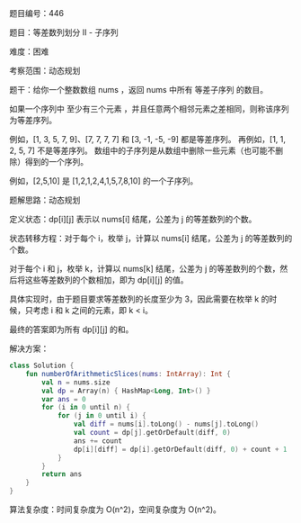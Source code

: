 题目编号：446

题目：等差数列划分 II - 子序列

难度：困难

考察范围：动态规划

题干：给你一个整数数组 nums ，返回 nums 中所有 等差子序列 的数目。

如果一个序列中 至少有三个元素 ，并且任意两个相邻元素之差相同，则称该序列为等差序列。

例如，[1, 3, 5, 7, 9]、[7, 7, 7, 7] 和 [3, -1, -5, -9] 都是等差序列。
再例如，[1, 1, 2, 5, 7] 不是等差序列。
数组中的子序列是从数组中删除一些元素（也可能不删除）得到的一个序列。

例如，[2,5,10] 是 [1,2,1,2,4,1,5,7,8,10] 的一个子序列。

题解思路：动态规划

定义状态：dp[i][j] 表示以 nums[i] 结尾，公差为 j 的等差数列的个数。

状态转移方程：对于每个 i，枚举 j，计算以 nums[i] 结尾，公差为 j 的等差数列的个数。

对于每个 i 和 j，枚举 k，计算以 nums[k] 结尾，公差为 j 的等差数列的个数，然后将这些等差数列的个数相加，即为 dp[i][j] 的值。

具体实现时，由于题目要求等差数列的长度至少为 3，因此需要在枚举 k 的时候，只考虑 i 和 k 之间的元素，即 k < i。

最终的答案即为所有 dp[i][j] 的和。

解决方案：

```kotlin
class Solution {
    fun numberOfArithmeticSlices(nums: IntArray): Int {
        val n = nums.size
        val dp = Array(n) { HashMap<Long, Int>() }
        var ans = 0
        for (i in 0 until n) {
            for (j in 0 until i) {
                val diff = nums[i].toLong() - nums[j].toLong()
                val count = dp[j].getOrDefault(diff, 0)
                ans += count
                dp[i][diff] = dp[i].getOrDefault(diff, 0) + count + 1
            }
        }
        return ans
    }
}
```

算法复杂度：时间复杂度为 O(n^2)，空间复杂度为 O(n^2)。